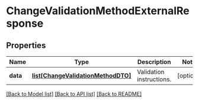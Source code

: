 # ChangeValidationMethodExternalResponse

## Properties
Name | Type | Description | Notes
------------ | ------------- | ------------- | -------------
**data** | [**list[ChangeValidationMethodDTO]**](ChangeValidationMethodDTO.md) | Validation instructions. | [optional] 

[[Back to Model list]](../README.md#documentation-for-models) [[Back to API list]](../README.md#documentation-for-api-endpoints) [[Back to README]](../README.md)

